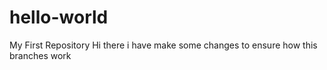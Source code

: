 # hello-world
My First Repository
Hi there i have make some changes to ensure how this branches work 
